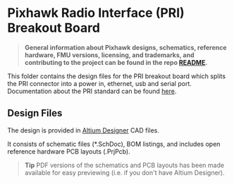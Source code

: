 # Pixhawk Radio Interface (PRI) Breakout Board

> **General information about Pixhawk designs, schematics, reference hardware, FMU versions, licensing, and trademarks, and contributing to the project can be found in the repo [README](../README.md).**

This folder contains the design files for the PRI breakout board which splits the PRI connector into a power in, ethernet, usb and serial port. Documentation about the PRI standard can be found [here](https://github.com/pixhawk/Pixhawk-Standards).

## Design Files

The design is provided in [Altium Designer](https://www.altium.com/) CAD files.

It consists of schematic files (*.SchDoc), BOM listings, and includes open reference hardware PCB layouts (.PrjPcb). 

> **Tip** PDF versions of the schematics and PCB layouts has been made available for easy previewing (i.e. if you don't have Altium Designer).


